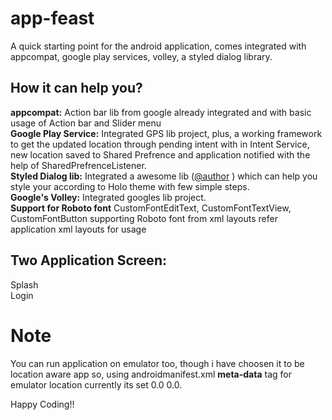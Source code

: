 app-feast
=========

A quick starting point for the android application, comes integrated with appcompat, google play services, volley, a styled dialog library.

How it can help you?
--------------------

<b>appcompat:</b> Action bar lib from google already integrated and with basic usage of Action bar and Slider menu<br>
<b>Google Play Service:</b> Integrated GPS lib project, plus, a working framework to get the updated location through pending intent with in Intent Service, new location saved to Shared Prefrence and application notified with the help of SharedPrefrenceListener.<br>
<b>Styled Dialog lib:</b> Integrated a awesome lib (<a href="https://github.com/inmite/android-styled-dialogs">@author</a> ) which can help you style your according to Holo theme with few simple steps.<br>
<b>Google's Volley:</b> Integrated googles lib project.<br>
<b>Support for Roboto font</b> CustomFontEditText, CustomFontTextView, CustomFontButton supporting Roboto font from xml layouts refer application xml layouts for usage<br>


Two Application Screen:
----------------------
Splash <br>
Login<br>

Note
====
You can run application on emulator too, though i have choosen it to be location aware app so, using androidmanifest.xml <b>meta-data</b> tag for emulator location currently its set 0.0 0.0.

Happy Coding!!
